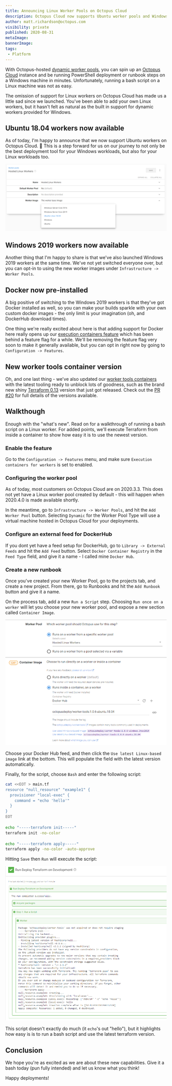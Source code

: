 ```yaml
---
title: Announcing Linux Worker Pools on Octopus Cloud
description: Octopus Cloud now supports Ubuntu worker pools and Windows 2019 worker pools as well!
author: matt.richardson@octopus.com
visibility: private
published: 2020-08-31
metaImage:
bannerImage:
tags:
 - Platform
---
```


With Octopus-hosted [dynamic worker pools](https://octopus.com/docs/infrastructure/workers/dynamic-worker-pools), you can spin up an [Octopus Cloud](https://octopus.com/pricing/cloud) instance and be running PowerShell deployment or runbook steps on a Windows machine in minutes. Unfortunately, running a bash script on a Linux machine was not as easy.

The omission of support for Linux workers on Octopus Cloud has made us a little sad since we launched. You've been able to add your own Linux workers, but it hasn't felt as natural as the built in support for dynamic workers provided for Windows.

## Ubuntu 18.04 workers now available

As of today, I'm happy to announce that we now support Ubuntu workers on Octopus Cloud. :tada: This is a step forward for us on our journey to not only be the best deployment tool for your Windows workloads, but also for your Linux workloads too.

![Worker Pool Configuration with Ubuntu 18.04 selected](images/worker-pool-configuration.png)

## Windows 2019 workers now available

Another thing that I'm happy to share is that we've also launched Windows 2019 workers at the same time. We've not yet switched everyone over, but you can opt-in to using the new worker images under `Infrastructure -> Worker Pools`.

## Docker now pre-installed

A big positive of switching to the Windows 2019 workers is that they've got Docker installed as well, so you can make your builds sparkle with your own custom docker images - the only limit is your imagination (oh, and DockerHub download times).

One thing we're really excited about here is that adding support for Docker here really opens up our [execution containers feature](https://octopus.com/blog/execution-containers) which has been behind a feature flag for a while. We'll be removing the feature flag very soon to make it generally available, but you can opt in right now by going to `Configuration -> Features`.

<!-- todo: make sure this :point_up: is updated when feature flag is removed -->

## New worker tools container version

Oh, and one last thing - we've also updated our [worker tools containers](https://hub.docker.com/r/octopusdeploy/worker-tools) with the latest tooling ready to unblock lots of goodness, such as the brand new shiny [Terraform 0.13](https://www.hashicorp.com/blog/announcing-hashicorp-terraform-0-13/) version that just got released. Check out the [PR #20](https://github.com/OctopusDeploy/WorkerTools/pull/20) for full details of the versions available.

## Walkthough

Enough with the "what's new". Read on for a walkthrough of running a bash script on a Linux worker. For added points, we'll execute Terraform from inside a  container to show how easy it is to use the newest version.

### Enable the feature

<!-- todo: make sure this is updated once 2020.4.0 is GA on cloud (the feature flag is going away) -->

Go to the `Configuration -> Features` menu, and make sure `Execution containers for workers` is set to enabled.

### Configuring the worker pool

<!-- todo: make sure this is updated once 2020.4.0 is GA on cloud (the worker pool will be auto-created -->

As of today, most customers on Octopus Cloud are on 2020.3.3. This does not yet have a Linux worker pool created by default - this will happen when 2020.4.0 is made available shortly.

In the meantime, go to `Infrastructure -> Worker Pools`, and hit the `Add Worker Pool` button. Selecting `Dynamic` for the Worker Pool Type will use a virtual machine hosted in Octopus Cloud for your deployments.

### Configure an external feed for DockerHub

If you dont yet have a feed setup for DockerHub, go to `Library -> External Feeds` and hit the `Add Feed` button. Select `Docker Container Registry` in the `Feed Type` field, and give it a name - I called mine `Docker Hub`.

### Create a new runbook

Once you've created your new Worker Pool, go to the projects tab, and create a new project. From there, go to Runbooks and hit the `Add Runbook` button and give it a name.

On the process tab, add a new `Run a Script` step. Choosing `Run once on a worker` will let you choose your new worker pool, and expose a new section called `Container Image`.

![Runbook step with Worker Pool and Container Image](images/runbook-step-worker-pool-container.png)

Choose your Docker Hub feed, and then click the `Use latest Linux-based image` link at the bottom. This will populate the field with the latest version automatically.

Finally, for the script, choose `Bash` and enter the following script:

```bash
cat <<EOT > main.tf
resource "null_resource" "example1" {
  provisioner "local-exec" {
    command = "echo 'hello'"
  }
}
EOT

echo "-----terraform init-----"
terraform init -no-color

echo "-----terraform apply-----"
terraform apply -no-color -auto-approve
```

Hitting `Save` then `Run` will execute the script:

![Runbook execution log](images/terraform-run-log.png)

This script doesn't exactly do much (it `echo`'s out "hello"), but it highlights how easy is is to run a bash script and use the latest terraform version.

## Conclusion

We hope you're as excited as we are about these new capabilities. Give it a bash today (pun fully intended) and let us know what you think!

Happy deployments!
